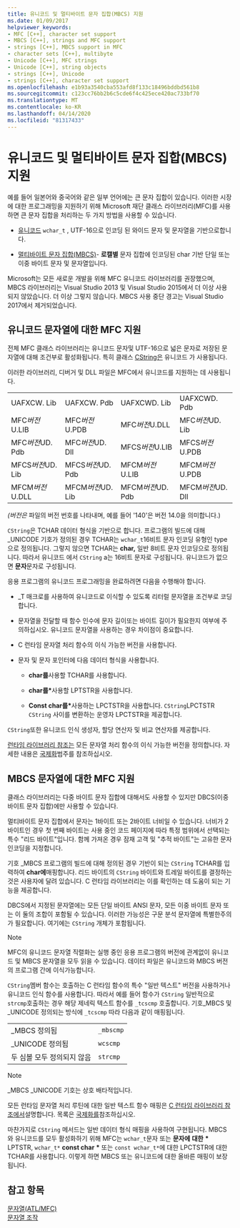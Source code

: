 ```yaml
---
title: 유니코드 및 멀티바이트 문자 집합(MBCS) 지원
ms.date: 01/09/2017
helpviewer_keywords:
- MFC [C++], character set support
- MBCS [C++], strings and MFC support
- strings [C++], MBCS support in MFC
- character sets [C++], multibyte
- Unicode [C++], MFC strings
- Unicode [C++], string objects
- strings [C++], Unicode
- strings [C++], character set support
ms.openlocfilehash: e1b93a3540cba553afd8f133c18496bddbd561b8
ms.sourcegitcommit: c123cc76bb2b6c5cde6f4c425ece420ac733bf70
ms.translationtype: MT
ms.contentlocale: ko-KR
ms.lasthandoff: 04/14/2020
ms.locfileid: "81317433"
---
```

# <a name="unicode-and-multibyte-character-set-mbcs-support"></a>유니코드 및 멀티바이트 문자 집합(MBCS) 지원

예를 들어 일본어와 중국어와 같은 일부 언어에는 큰 문자 집합이 있습니다. 이러한 시장에 대한 프로그래밍을 지원하기 위해 Microsoft 재단 클래스 라이브러리(MFC)를 사용하면 큰 문자 집합을 처리하는 두 가지 방법을 사용할 수 있습니다.

- [유니코드](#mfc-support-for-unicode-strings) `wchar_t` , UTF-16으로 인코딩 된 와이드 문자 및 문자열을 기반으로합니다.

- [멀티바이트 문자 집합(MBCS)](#mfc-support-for-mbcs-strings)- **로캘별** 문자 집합에 인코딩된 char 기반 단일 또는 이중 바이트 문자 및 문자열입니다.

Microsoft는 모든 새로운 개발을 위해 MFC 유니코드 라이브러리를 권장했으며, MBCS 라이브러리는 Visual Studio 2013 및 Visual Studio 2015에서 더 이상 사용되지 않았습니다. 더 이상 그렇지 않습니다. MBCS 사용 중단 경고는 Visual Studio 2017에서 제거되었습니다.

## <a name="mfc-support-for-unicode-strings"></a>유니코드 문자열에 대한 MFC 지원

전체 MFC 클래스 라이브러리는 유니코드 문자및 UTF-16으로 넓은 문자로 저장된 문자열에 대해 조건부로 활성화됩니다. 특히 클래스 [CString은](../atl-mfc-shared/reference/cstringt-class.md) 유니코드 가 사용됩니다.

이러한 라이브러리, 디버거 및 DLL 파일은 MFC에서 유니코드를 지원하는 데 사용됩니다.

|||||
|-|-|-|-|
|UAFXCW. Lib|UAFXCW. Pdb|UAFXCWD. Lib|UAFXCWD. Pdb|
|MFC*버전*U.LIB|MFC*버전*U.PDB|MFC*버전*U.DLL|MFC*버전*UD. Lib|
|MFC*버전*UD. Pdb|MFC*버전*UD. Dll|MFCS*버전*U.LIB|MFCS*버전*U.PDB|
|MFCS*버전*UD. Lib|MFCS*버전*UD. Pdb|MFCM*버전*U.LIB|MFCM*버전*U.PDB|
|MFCM*버전*U.DLL|MFCM*버전*UD. Lib|MFCM*버전*UD. Pdb|MFCM*버전*UD. Dll|

*(버전은* 파일의 버전 번호를 나타내며, 예를 들어 '140'은 버전 14.0을 의미합니다.)

`CString`은 TCHAR 데이터 형식을 기반으로 합니다. 프로그램의 빌드에 대해 _UNICODE 기호가 정의된 경우 TCHAR는 `wchar_t`16비트 문자 인코딩 유형인 type으로 정의됩니다. 그렇지 않으면 TCHAR는 **char,** 일반 8비트 문자 인코딩으로 정의됩니다. 따라서 유니코드 에서 `CString` a는 16비트 문자로 구성됩니다. 유니코드가 없으면 **문자**문자로 구성됩니다.

응용 프로그램의 유니코드 프로그래밍을 완료하려면 다음을 수행해야 합니다.

- _T 매크로를 사용하여 유니코드로 이식할 수 있도록 리터럴 문자열을 조건부로 코딩합니다.

- 문자열을 전달할 때 함수 인수에 문자 길이또는 바이트 길이가 필요한지 여부에 주의하십시오. 유니코드 문자열을 사용하는 경우 차이점이 중요합니다.

- C 런타임 문자열 처리 함수의 이식 가능한 버전을 사용합니다.

- 문자 및 문자 포인터에 다음 데이터 형식을 사용합니다.

  - **char를**사용할 TCHAR를 사용합니다.

  - **char를**<strong>\*</strong>사용할 LPTSTR을 사용합니다.

  - **Const char를**<strong>\*</strong>사용하는 LPCTSTR을 사용합니다. `CString`LPCTSTR `CString` 사이를 변환하는 운영자 LPCTSTR을 제공합니다.

`CString`또한 유니코드 인식 생성자, 할당 연산자 및 비교 연산자를 제공합니다.

[런타임 라이브러리 참조는](../c-runtime-library/c-run-time-library-reference.md) 모든 문자열 처리 함수의 이식 가능한 버전을 정의합니다. 자세한 내용은 [국제화](../c-runtime-library/internationalization.md)범주를 참조하십시오.

## <a name="mfc-support-for-mbcs-strings"></a>MBCS 문자열에 대한 MFC 지원

클래스 라이브러리는 다중 바이트 문자 집합에 대해서도 사용할 수 있지만 DBCS(이중 바이트 문자 집합)에만 사용할 수 있습니다.

멀티바이트 문자 집합에서 문자는 1바이트 또는 2바이트 너비일 수 있습니다. 너비가 2바이트인 경우 첫 번째 바이트는 사용 중인 코드 페이지에 따라 특정 범위에서 선택되는 특수 "리드 바이트"입니다. 함께 가져온 경우 잠재 고객 및 "추적 바이트"는 고유한 문자 인코딩을 지정합니다.

기호 _MBCS 프로그램의 빌드에 대해 정의된 경우 기반이 되는 `CString` TCHAR를 입력하여 **char에**매핑합니다. 리드 바이트의 `CString` 바이트와 트레일 바이트를 결정하는 것은 사용자에 달려 있습니다. C 런타임 라이브러리는 이를 확인하는 데 도움이 되는 기능을 제공합니다.

DBCS에서 지정된 문자열에는 모든 단일 바이트 ANSI 문자, 모든 이중 바이트 문자 또는 이 둘의 조합이 포함될 수 있습니다. 이러한 가능성은 구문 분석 문자열에 특별한주의가 필요합니다. 여기에는 `CString` 개체가 포함됩니다.

> [!NOTE]
> MFC의 유니코드 문자열 직렬화는 실행 중인 응용 프로그램의 버전에 관계없이 유니코드 및 MBCS 문자열을 모두 읽을 수 있습니다. 데이터 파일은 유니코드와 MBCS 버전의 프로그램 간에 이식가능합니다.

`CString`멤버 함수는 호출하는 C 런타임 함수의 특수 "일반 텍스트" 버전을 사용하거나 유니코드 인식 함수를 사용합니다. 따라서 예를 들어 함수가 `CString` 일반적으로 `strcmp`호출하는 경우 해당 제네릭 텍스트 함수를 `_tcscmp` 호출합니다. 기호_MBCS 및 _UNICODE 정의되는 방식에 `_tcscmp` 따라 다음과 같이 매핑됩니다.

|||
|-|-|
|_MBCS 정의됨|`_mbscmp`|
|_UNICODE 정의됨|`wcscmp`|
|두 심볼 모두 정의되지 않음|`strcmp`|

> [!NOTE]
> _MBCS _UNICODE 기호는 상호 배타적입니다.

모든 런타임 문자열 처리 루틴에 대한 일반 텍스트 함수 매핑은 [C 런타임 라이브러리 참조에서](../c-runtime-library/c-run-time-library-reference.md)설명합니다. 목록은 [국제화를](../c-runtime-library/internationalization.md)참조하십시오.

마찬가지로 `CString` 메서드는 일반 데이터 형식 매핑을 사용하여 구현됩니다. MBCS와 유니코드를 모두 활성화하기 위해 MFC는 `wchar_t`문자 또는 **문자에** **대한** <strong>\*</strong> LPTSTR, `wchar_t*` **const char** <strong>\*</strong> 또는 `const wchar_t*`에 대한 LPCTSTR에 대한 TCHAR를 사용합니다. 이렇게 하면 MBCS 또는 유니코드에 대한 올바른 매핑이 보장됩니다.

## <a name="see-also"></a>참고 항목

[문자열(ATL/MFC)](../atl-mfc-shared/strings-atl-mfc.md)<br/>
[문자열 조작](../c-runtime-library/string-manipulation-crt.md)
